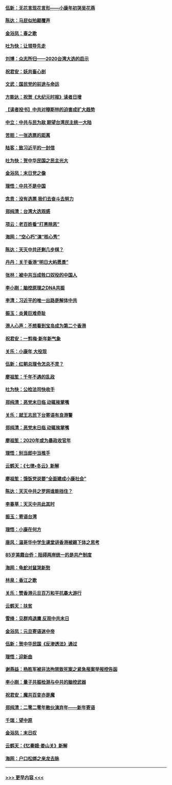 #### [伍新：无花言现花言形——小康年初哭吴花燕](../pages/nsc993/n11800044.md?t=01180522) 
#### [陈达：马屁似拍颠覆声](../pages/nsc993/n11800010.md?t=01180522) 
#### [金浴凤：春之歌](../pages/nsc993/n11797687.md?t=01180522) 
#### [吐为快：让领导先走](../pages/nsc993/n11797512.md?t=01180522) 
#### [刘博：众志所归——2020台湾大选的启示](../pages/nsc993/n11796878.md?t=01180522) 
#### [祝君安：妖共畜心剖](../pages/nsc993/n11794273.md?t=01180522) 
#### [文武：国民党的前途与命运](../pages/nsc993/n11794198.md?t=01180522) 
#### [方能达：祝贺《大纪元时报》读者日增](../pages/nsc993/n11793807.md?t=01180522) 
#### [【读者投书】中共对穆斯林的迫害成扩大趋势](../pages/nsc993/n11791371.md?t=01180522) 
#### [中立：中共与民为敌 期望台湾民主统一大陆](../pages/nsc993/n11790392.md?t=01180522) 
#### [苦胆：一张选票的距离](../pages/nsc993/n11788914.md?t=01180522) 
#### [陆客：致习近平的一封信](../pages/nsc993/n11788867.md?t=01180522) 
#### [吐为快：贺中华民国之民主光大](../pages/nsc993/n11788618.md?t=01180522) 
#### [金浴凤：末日党之像](../pages/nsc993/n11787475.md?t=01180522) 
#### [理悟：中共不是中国](../pages/nsc993/n11787463.md?t=01180522) 
#### [念贲：没有选票  我们去奋斗去努力](../pages/nsc993/n11787398.md?t=01180522) 
#### [郑纯清：台湾大选观感](../pages/nsc993/n11786210.md?t=01180522) 
#### [项云：老百姓看“打黑除恶”](../pages/nsc993/n11785398.md?t=01180522) 
#### [海网：“空心朽”演“核心秀”](../pages/nsc993/n11783874.md?t=01180522) 
#### [陈达：天灭中共还剩几步棋？](../pages/nsc993/n11783719.md?t=01180522) 
#### [丹丹：关于香港“明日大屿愿景”](../pages/nsc993/n11783273.md?t=01180522) 
#### [张林：被中共当成牲口奴役的中国人](../pages/nsc993/n11782397.md?t=01180522) 
#### [李小刚：脑控原理之DNA共振](../pages/nsc993/n11780962.md?t=01180522) 
#### [李清：习近平的唯一出路是解体中共](../pages/nsc993/n11780866.md?t=01180522) 
#### [振玉：炎黄巨难奇耻](../pages/nsc993/n11779632.md?t=01180522) 
#### [港人心声：不想看到宝岛成为第二个香港](../pages/nsc993/n11778817.md?t=01180522) 
#### [祝君安：一剪梅‧新年新气象](../pages/nsc993/n11776340.md?t=01180522) 
#### [关乐：小康年 大役现](../pages/nsc993/n11774213.md?t=01180522) 
#### [伍新：红朝总理令怎总不灵？](../pages/nsc993/n11770813.md?t=01180522) 
#### [廖祖笙：千年不遇的乱政](../pages/nsc993/n11770373.md?t=01180522) 
#### [吐为快：公检法司快收手](../pages/nsc993/n11770359.md?t=01180522) 
#### [郑纯清：恶党末日临 动辄挨掌嘴](../pages/nsc993/n11769912.md?t=01180522) 
#### [关乐：就王志民下台寄语有良港警](../pages/nsc993/n11769903.md?t=01180522) 
#### [郑纯清：恶党末日临 动辄挨掌嘴](../pages/nsc993/n11769356.md?t=01180522) 
#### [廖祖笙：2020年或为暴政收官年](../pages/nsc993/n11768216.md?t=01180522) 
#### [理悟：别当郎中当推手](../pages/nsc993/n11768243.md?t=01180522) 
#### [云鹤天：《七律▪冬云》新解](../pages/nsc993/n11768204.md?t=01180522) 
#### [廖祖笙：饿饭党说要“全面建成小康社会”](../pages/nsc993/n11767482.md?t=01180522) 
#### [陈达：天灭中共之罗网谁能挡住？](../pages/nsc993/n11767465.md?t=01180522) 
#### [李春草：天灭中共此其时](../pages/nsc993/n11767452.md?t=01180522) 
#### [振玉：寄语台湾](../pages/nsc993/n11767432.md?t=01180522) 
#### [理悟：小康在何方](../pages/nsc993/n11767394.md?t=01180522) 
#### [唐风：温哥华中学生课堂讲香港被踢下体之思考](../pages/nsc993/n11766848.md?t=01180522) 
#### [85岁美籍台侨：阻碍两岸统一的是共产制度](../pages/nsc993/n11765043.md?t=01180522) 
#### [海网：龟蛇对鼠哭新愁](../pages/nsc993/n11764895.md?t=01180522) 
#### [林泉：香江之歌](../pages/nsc993/n11764415.md?t=01180522) 
#### [关乐：赞香港元旦百万和平抗暴大游行](../pages/nsc993/n11764382.md?t=01180522) 
#### [云鹤天：扶贫](../pages/nsc993/n11764245.md?t=01180522) 
#### [雪绮：见群鸡退鹰  反观中共末日](../pages/nsc993/n11762112.md?t=01180522) 
#### [金浴凤：元旦寄语迷中帝](../pages/nsc993/n11761788.md?t=01180522) 
#### [伍新：贺中华民国《反渗透法》通过](../pages/nsc993/n11761994.md?t=01180522) 
#### [理悟：迎新曲](../pages/nsc993/n11761152.md?t=01180522) 
#### [谢燕益：杨胜军被非法拘禁致死案之紧急报案举报控告函](../pages/nsc993/n11756134.md?t=01180522) 
#### [李小刚：量子共振检测与中共的脑控武器](../pages/nsc993/n11754518.md?t=01180522) 
#### [祝君安：魔共百变亦是魔](../pages/nsc993/n11754469.md?t=01180522) 
#### [郑纯清：二零二零年散伙演弃年——新年寄语](../pages/nsc993/n11754195.md?t=01180522) 
#### [千瑞：望中原](../pages/nsc993/n11754159.md?t=01180522) 
#### [金浴凤：末日叹](../pages/nsc993/n11752359.md?t=01180522) 
#### [云鹤天：《忆秦娥‧娄山关》新解](../pages/nsc993/n11752348.md?t=01180522) 
#### [海网：户口松绑之来龙去脉](../pages/nsc993/n11752328.md?t=01180522) 

----
#### [ >>> 更早内容 <<< ](../indexes/nsc993-earlier.md)
